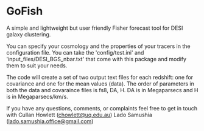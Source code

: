 # GoFish
A simple and lightweight but user friendly Fisher forecast tool for DESI galaxy clustering.

You can specify your cosmology and the properties of your tracers in the configuration file.
You can take the 'config/test.ini' and 'input_files/DESI_BGS_nbar.txt'  that come with this package 
and modify them to suit your needs.

The code will create a set of two output text files for each redshift: one for covariance and one for 
the mean values (data).
The order of parameters in both the data and covaraince files is fs8, DA, H.
DA is in Megaparsecs and H is in Megaparsecs/km/s.

If you have any questions, comments, or complaints feel free to get in touch with
Cullan Howlett (chowlett@uq.edu.au)
Lado Samushia (lado.samushia.office@gmail.com)

